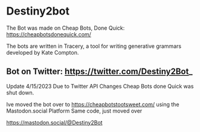 # Destiny2bot

The Bot was made on Cheap Bots, Done Quick: https://cheapbotsdonequick.com/

The bots are written in Tracery, a tool for writing generative grammars developed by Kate Compton. 

Bot on Twitter: https://twitter.com/Destiny2Bot_
---------------------------------------------------------------------------------------------------
Update 4/15/2023
Due to Twitter API Changes Cheap Bots done Quick was shut down.

Ive moved the bot over to https://cheapbotstootsweet.com/ using the Mastodon.social Platform
Same code, just moved over

https://mastodon.social/@Destiny2Bot



